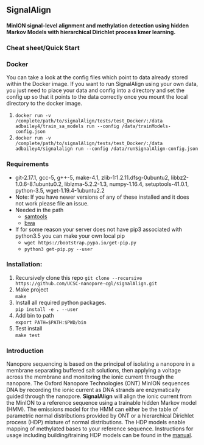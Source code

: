 ## SignalAlign

#### MinION signal-level alignment and methylation detection using hidden Markov Models with hierarchical Dirichlet process kmer learning.

### Cheat sheet/Quick Start

### Docker
You can take a look at the config files which point to data already stored within the Docker image. If you want to run SignalAlign using your own data, you just need to place your data and config into a 
directory and set the config up so that it points to the data correctly once you mount the local directory to the docker image. 


1. `docker run -v /complete/path/to/signalAlign/tests/test_Docker/:/data adbailey4/train_sa_models run --config /data/trainModels-config.json`
2. `docker run -v /complete/path/to/signalAlign/tests/test_Docker/:/data adbailey4/signalalign run --config /data/runSignalAlign-config.json`


### Requirements
* git-2.17.1, gcc-5, g++-5, make-4.1, zlib-1:1.2.11.dfsg-0ubuntu2, libbz2-1.0.6-8.1ubuntu0.2, liblzma-5.2.2-1.3, numpy-1.16.4, setuptools-41.0.1, python-3.5, wget-1.19.4-1ubuntu2.2
* Note: If you have newer versions of any of these installed and it does not work please file an issue. 
* Needed in the path
    * [samtools](https://www.biostars.org/p/328831/)
    * [bwa](https://github.com/lh3/bwa)
* If for some reason your server does not have pip3 associated with python3.5 you can make your own local pip
    * `wget https://bootstrap.pypa.io/get-pip.py`
    * `python3 get-pip.py --user`

### Installation:
1. Recursively clone this repo `git clone --recursive https://github.com/UCSC-nanopore-cgl/signalAlign.git`
2. Make project  
`make`
3. Install all required python packages.  
`pip install -e . --user` 
4. Add bin to path  
`export PATH=$PATH:$PWD/bin`
5. Test install   
`make test`

### Introduction
Nanopore sequencing is based on the principal of isolating a nanopore in a membrane separating buffered salt solutions, then applying a voltage across the membrane and monitoring the ionic current through the nanopore. The Oxford Nanopore Technologies (ONT) MinION sequences DNA by recording the ionic current as DNA strands are enzymatically guided through the nanopore. **SignalAlign** will align the ionic current from the MinION to a reference sequence using a trainable hidden Markov model (HMM). The emissions model for the HMM can either be the table of parametric normal distributions provided by ONT or a hierarchical Dirichlet process (HDP) mixture of normal distributions. The HDP models enable mapping of methylated bases to your reference sequence. Instructions for usage including building/training HDP models can be found in the [manual](https://github.com/UCSC-nanopore-cgl/signalAlign/blob/master/Manual.md).

